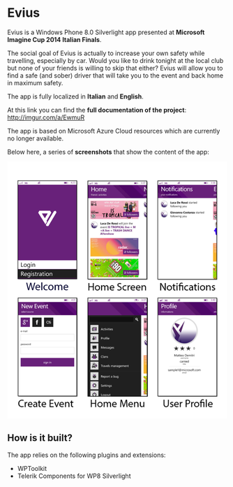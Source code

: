 # Evius

Evius is a Windows Phone 8.0 Silverlight app presented at <b>Microsoft Imagine Cup 2014 Italian Finals</b>.

The social goal of Evius is actually to increase your own safety while travelling, especially by car. Would you like to drink tonight at the local club but none of your friends is willing to skip that either?
Evius will allow you to find a safe (and sober) driver that will take you to the event and back home in maximum safety. 

The app is fully localized in <b>Italian</b> and <b>English</b>.

At this link you can find the <b>full documentation of the project</b>: http://imgur.com/a/EwmuR

The app is based on Microsoft Azure Cloud resources which are currently no longer available.

Below here, a series of <b>screenshots</b> that show the content of the app:

![alt tag](Screenshots/Screenshots.png "Compilation of Screenshots from Imedit")

## How is it built?

The app relies on the following plugins and extensions:

* WPToolkit
* Telerik Components for WP8 Silverlight
